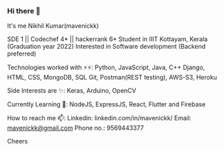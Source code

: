 ### Hi there 👋

<!--
**mavenickk/mavenickk** is a ✨ _special_ ✨ repository because its `README.md` (this file) appears on your GitHub profile.
<--
- 🔭 I’m currently working on ...
- 🌱 I’m currently learning ...
- 👯 I’m looking to collaborate on ...
- 🤔 I’m looking for help with ...
- 💬 Ask me about ...
- 📫 How to reach me: ...
- 😄 Pronouns: ...
- ⚡ Fun fact: ...
-->

It's me Nikhil Kumar(mavenickk)

SDE 1 || Codechef 4* || hackerrank 6*
Student in IIIT Kottayam, Kerala (Graduation year 2022)
Interested in Software development (Backend preferred)

Technologies worked with ⚡⚡:
  Python, JavaScript, Java, C++
  Django, HTML, CSS, MongoDB, SQL
  Git, Postman(REST testing), AWS-S3, Heroku

Side Interests are ✨:
  Keras, Arduino, OpenCV
  
Currently Learning 🌱:
  NodeJS, ExpressJS, React, Flutter and Firebase

How to reach me 📫:
  Linkedin: linkedin.com/in/mavenickk/
  Email: mavenickk@gmail.com
  Phone no.: 9569443377

Cheers

